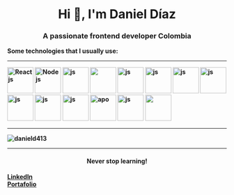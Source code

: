 <h1 align="center">Hi 👋, I'm Daniel Díaz</h1>
<h3 align="center">A passionate frontend developer Colombia</h3>
 
<p> <strong> Some technologies that I usually use: <strong>
</p>

<hr/>

<img src="https://ionicframework.com/docs/icons/logo-react-icon.png" alt="React js" height="60"/>
<img src="https://img.icons8.com/fluency/344/node-js.png" alt="Node js" width="60" height="60"/>
<img src="https://img.icons8.com/color/344/vue-js.png" alt="js" height="60"/>
<img src="https://bairesdev.mo.cloudinary.net/blog/2023/06/the-seo-guide-to-angular.png?tx=w_3840,q_auto" height="60" />
<img src="https://cdn-icons-png.flaticon.com/512/5968/5968292.png" alt="js" width="60" height="60"/>
<img src="https://upload.wikimedia.org/wikipedia/commons/thumb/4/4c/Typescript_logo_2020.svg/640px-Typescript_logo_2020.svg.png" alt="js" width="60" height="60"/>
<img src="https://expressjs.com/images/express-facebook-share.png" alt="js"  height="60"/>
<img src="https://i.ytimg.com/vi/Tn6QYliFBcs/maxresdefault.jpg" alt="js" height="60" />
<img src="https://graphql.org/img/og-image.png" alt="js"  height="60"/>
<img src="https://cdn.worldvectorlogo.com/logos/socket-io.svg" alt="js"  height="60"/>
<img src="https://redux.js.org/img/redux-logo-landscape.png" alt="js"  height="60"/>
<img src="https://flaviocopes.com/images/apollo/logo.png" alt="apo" height="60" />
<img src="https://upload.wikimedia.org/wikipedia/commons/3/32/Mongo-db-logo.png" alt="js" height="60" />
<img src="https://miro.medium.com/max/850/1*kCXAQpCAX2PGtWAjVKEUow.jpeg" alt="" height="60" />
<hr />
<p><img align="center" src="https://github-readme-streak-stats.herokuapp.com/?user=danield413&" alt="danield413" /></p>

<hr />

<h4 align="center"> Never stop learning! </h4>

<a href="https://www.linkedin.com/in/danieldiaz413/" target="_blank">LinkedIn</a>
<br />
<a href="https://danieldiaz.vercel.app" target="_blank">Portafolio</a>
                                                                                 

